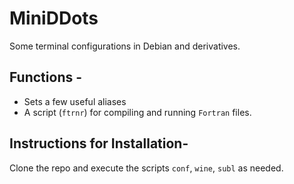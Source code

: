 # MiniDDots

Some terminal configurations in Debian and derivatives.

## Functions - 
- Sets a few useful aliases
- A script (`ftrnr`) for compiling and running `Fortran` files.

## Instructions for Installation-
 Clone the repo and execute the scripts `conf`, `wine`, `subl` as needed.
